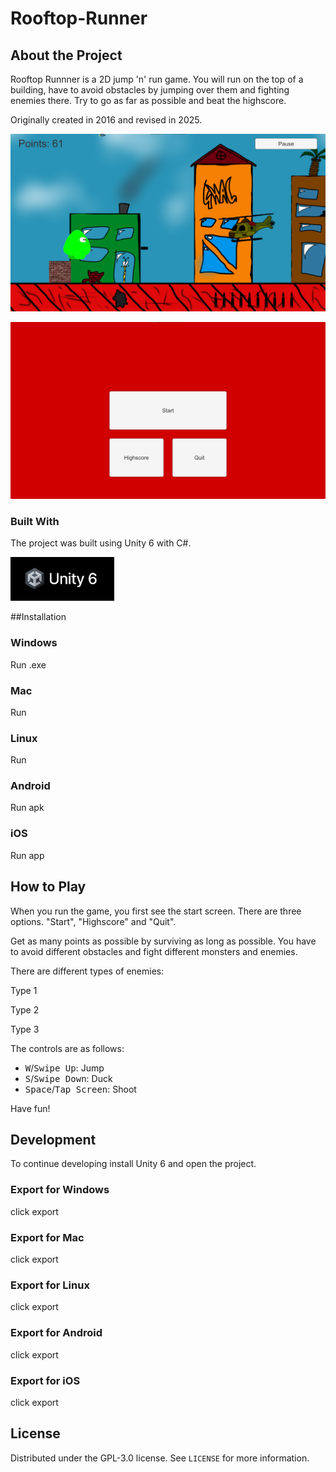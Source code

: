 # Rooftop-Runner

## About the Project
Rooftop Runnner is a 2D jump 'n' run game. You will run on the top of a building, have to avoid obstacles by jumping over them and fighting enemies there. Try to go as far as possible and beat the highscore.

Originally created in 2016 and revised in 2025.

![ScreenshotGame](images/screenshotGame.png)

![ScreenshotStartScreen](images/screenshotStart.png)

### Built With
The project was built using Unity 6 with C#.

<img src="images/unity6.jpeg" height="70">

##Installation

### Windows
Run .exe

### Mac
Run

### Linux
Run

### Android
Run apk

### iOS
Run app

## How to Play
When you run the game, you first see the start screen. There are three options. "Start", "Highscore" and "Quit".

Get as many points as possible by surviving as long as possible. You have to avoid different obstacles and fight different monsters and enemies.

There are different types of enemies:

Type 1

Type 2

Type 3

The controls are as follows:

- <kbd>W</kbd>/<kbd>Swipe Up</kbd>: Jump
- <kbd>S</kbd>/<kbd>Swipe Down</kbd>: Duck
- <kbd>Space</kbd>/<kbd>Tap Screen</kbd>: Shoot

Have fun!

## Development
To continue developing install Unity 6 and open the project.

### Export for Windows

click export

### Export for Mac

click export

### Export for Linux

click export

### Export for Android

click export

### Export for iOS

click export

## License
Distributed under the GPL-3.0 license. See <code>LICENSE</code> for more information.
